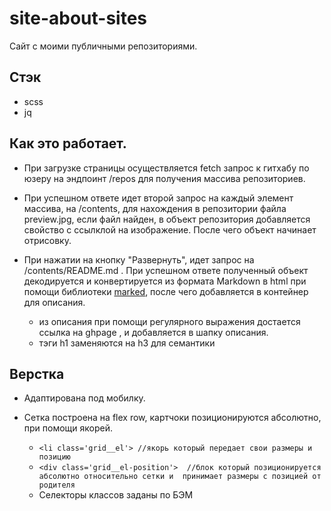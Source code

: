 # site-about-sites
Сайт с моими публичными репозиториями.
## Стэк
- scss
- jq

## Как это работает.
- При загрузке страницы осуществляется fetch запрос к гитхабу по юзеру на эндпоинт /repos для получения массива репозиториев.

- При успешном ответе идет второй запрос на каждый элемент массива, на /contents,  для нахождения в репозитории файла preview.jpg,
если файл найден, в объект репозитория добавляется свойство с ссылклой на изображение. После чего объект начинает отрисовку.

- При нажатии на кнопку "Развернуть", идет запрос на /contents/README.md .
При успешном ответе полученный объект декодируется и конвертируется из формата Markdown в html при помощи библиотеки [marked](https://github.com/markedjs/marked), после чего добавляется в контейнер для описания.
  +  из описания при помощи регулярного выражения достается ссылка на ghpage , и добавляется в шапку описания.
  +  тэги h1 заменяются на h3 для семантики

## Верстка
- Адаптирована под мобилку.
- Сетка построена на flex row, картчоки позиционируются абсолютно, при помощи якорей.
   + `<li class='grid__el'> //якорь который передает свои размеры и позицию  `
    + `<div class='grid__el-position'>  //блок который позиционируется абсолютно относительно сетки и  принимает размеры с позицией от родителя`
 
  
  - Cелекторы классов заданы по БЭМ
